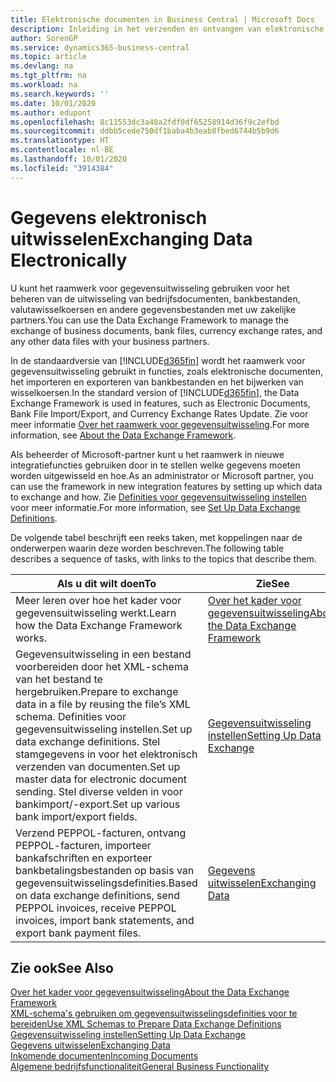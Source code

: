 ```yaml
---
title: Elektronische documenten in Business Central | Microsoft Docs
description: Inleiding in het verzenden en ontvangen van elektronische documenten in Business Central.
author: SorenGP
ms.service: dynamics365-business-central
ms.topic: article
ms.devlang: na
ms.tgt_pltfrm: na
ms.workload: na
ms.search.keywords: ''
ms.date: 10/01/2020
ms.author: edupont
ms.openlocfilehash: 8c11553dc3a48a2fdf0df65258914d36f9c2efbd
ms.sourcegitcommit: ddbb5cede750df1baba4b3eab8fbed6744b5b9d6
ms.translationtype: HT
ms.contentlocale: nl-BE
ms.lasthandoff: 10/01/2020
ms.locfileid: "3914384"
---
```

# <a name="exchanging-data-electronically"></a><span data-ttu-id="761bd-103">Gegevens elektronisch uitwisselen</span><span class="sxs-lookup"><span data-stu-id="761bd-103">Exchanging Data Electronically</span></span>
<span data-ttu-id="761bd-104">U kunt het raamwerk voor gegevensuitwisseling gebruiken voor het beheren van de uitwisseling van bedrijfsdocumenten, bankbestanden, valutawisselkoersen en andere gegevensbestanden met uw zakelijke partners.</span><span class="sxs-lookup"><span data-stu-id="761bd-104">You can use the Data Exchange Framework to manage the exchange of business documents, bank files, currency exchange rates, and any other data files with your business partners.</span></span>

<span data-ttu-id="761bd-105">In de standaardversie van [!INCLUDE[d365fin](includes/d365fin_md.md)] wordt het raamwerk voor gegevensuitwisseling gebruikt in functies, zoals elektronische documenten, het importeren en exporteren van bankbestanden en het bijwerken van wisselkoersen.</span><span class="sxs-lookup"><span data-stu-id="761bd-105">In the standard version of [!INCLUDE[d365fin](includes/d365fin_md.md)], the Data Exchange Framework is used in features, such as Electronic Documents, Bank File Import/Export, and Currency Exchange Rates Update.</span></span> <span data-ttu-id="761bd-106">Zie voor meer informatie [Over het raamwerk voor gegevensuitwisseling](across-about-the-data-exchange-framework.md).</span><span class="sxs-lookup"><span data-stu-id="761bd-106">For more information, see [About the Data Exchange Framework](across-about-the-data-exchange-framework.md).</span></span>

<span data-ttu-id="761bd-107">Als beheerder of Microsoft-partner kunt u het raamwerk in nieuwe integratiefuncties gebruiken door in te stellen welke gegevens moeten worden uitgewisseld en hoe.</span><span class="sxs-lookup"><span data-stu-id="761bd-107">As an administrator or Microsoft partner, you can use the framework in new integration features by setting up which data to exchange and how.</span></span> <span data-ttu-id="761bd-108">Zie [Definities voor gegevensuitwisseling instellen](across-how-to-set-up-data-exchange-definitions.md) voor meer informatie.</span><span class="sxs-lookup"><span data-stu-id="761bd-108">For more information, see [Set Up Data Exchange Definitions](across-how-to-set-up-data-exchange-definitions.md).</span></span>

<span data-ttu-id="761bd-109">De volgende tabel beschrijft een reeks taken, met koppelingen naar de onderwerpen waarin deze worden beschreven.</span><span class="sxs-lookup"><span data-stu-id="761bd-109">The following table describes a sequence of tasks, with links to the topics that describe them.</span></span>  

|<span data-ttu-id="761bd-110">Als u dit wilt doen</span><span class="sxs-lookup"><span data-stu-id="761bd-110">To</span></span>|<span data-ttu-id="761bd-111">Zie</span><span class="sxs-lookup"><span data-stu-id="761bd-111">See</span></span>|  
|--------|---------|  
|<span data-ttu-id="761bd-112">Meer leren over hoe het kader voor gegevensuitwisseling werkt.</span><span class="sxs-lookup"><span data-stu-id="761bd-112">Learn how the Data Exchange Framework works.</span></span>|[<span data-ttu-id="761bd-113">Over het kader voor gegevensuitwisseling</span><span class="sxs-lookup"><span data-stu-id="761bd-113">About the Data Exchange Framework</span></span>](across-about-the-data-exchange-framework.md)|  
|<span data-ttu-id="761bd-114">Gegevensuitwisseling in een bestand voorbereiden door het XML-schema van het bestand te hergebruiken.</span><span class="sxs-lookup"><span data-stu-id="761bd-114">Prepare to exchange data in a file by reusing the file’s XML schema.</span></span> <span data-ttu-id="761bd-115">Definities voor gegevensuitwisseling instellen.</span><span class="sxs-lookup"><span data-stu-id="761bd-115">Set up data exchange definitions.</span></span> <span data-ttu-id="761bd-116">Stel stamgegevens in voor het elektronisch verzenden van documenten.</span><span class="sxs-lookup"><span data-stu-id="761bd-116">Set up master data for electronic document sending.</span></span> <span data-ttu-id="761bd-117">Stel diverse velden in voor bankimport/-export.</span><span class="sxs-lookup"><span data-stu-id="761bd-117">Set up various bank import/export fields.</span></span>|[<span data-ttu-id="761bd-118">Gegevensuitwisseling instellen</span><span class="sxs-lookup"><span data-stu-id="761bd-118">Setting Up Data Exchange</span></span>](across-set-up-data-exchange.md)|  
|<span data-ttu-id="761bd-119">Verzend PEPPOL-facturen, ontvang PEPPOL-facturen, importeer bankafschriften en exporteer bankbetalingsbestanden op basis van gegevensuitwisselingsdefinities.</span><span class="sxs-lookup"><span data-stu-id="761bd-119">Based on data exchange definitions, send PEPPOL invoices, receive PEPPOL invoices, import bank statements, and export bank payment files.</span></span>|[<span data-ttu-id="761bd-120">Gegevens uitwisselen</span><span class="sxs-lookup"><span data-stu-id="761bd-120">Exchanging Data</span></span>](across-exchange-data.md)|  

## <a name="see-also"></a><span data-ttu-id="761bd-121">Zie ook</span><span class="sxs-lookup"><span data-stu-id="761bd-121">See Also</span></span>  
[<span data-ttu-id="761bd-122">Over het kader voor gegevensuitwisseling</span><span class="sxs-lookup"><span data-stu-id="761bd-122">About the Data Exchange Framework</span></span>](across-about-the-data-exchange-framework.md)  
[<span data-ttu-id="761bd-123">XML-schema's gebruiken om gegevensuitwisselingsdefinities voor te bereiden</span><span class="sxs-lookup"><span data-stu-id="761bd-123">Use XML Schemas to Prepare Data Exchange Definitions</span></span>](across-how-to-use-xml-schemas-to-prepare-data-exchange-definitions.md)  
[<span data-ttu-id="761bd-124">Gegevensuitwisseling instellen</span><span class="sxs-lookup"><span data-stu-id="761bd-124">Setting Up Data Exchange</span></span>](across-set-up-data-exchange.md)  
[<span data-ttu-id="761bd-125">Gegevens uitwisselen</span><span class="sxs-lookup"><span data-stu-id="761bd-125">Exchanging Data</span></span>](across-exchange-data.md)  
[<span data-ttu-id="761bd-126">Inkomende documenten</span><span class="sxs-lookup"><span data-stu-id="761bd-126">Incoming Documents</span></span>](across-income-documents.md)  
[<span data-ttu-id="761bd-127">Algemene bedrijfsfunctionaliteit</span><span class="sxs-lookup"><span data-stu-id="761bd-127">General Business Functionality</span></span>](ui-across-business-areas.md)
